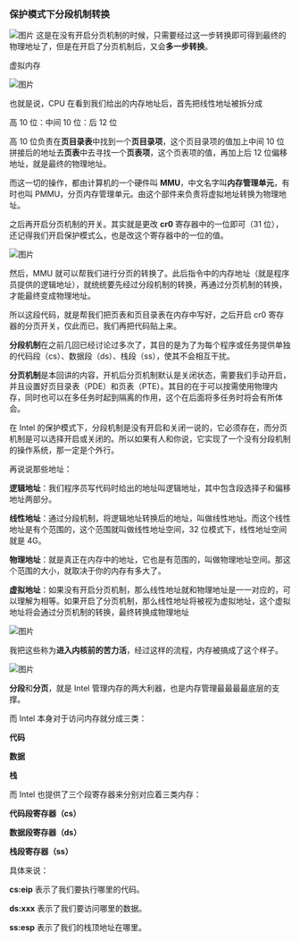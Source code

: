 

### 保护模式下分段机制转换

![图片](https://mmbiz.qpic.cn/mmbiz_png/GLeh42uInXSQzoHRAf3PqxWI3MhZhAdX2dAhd1eRCZtMnib7bibIJMth2KiaCMKQb9Iheib0l1asWZasZlB4qwZCxA/640?wx_fmt=png&tp=webp&wxfrom=5&wx_lazy=1&wx_co=1)	这是在没有开启分页机制的时候，只需要经过这一步转换即可得到最终的物理地址了，但是在开启了分页机制后，又会**多一步转换**。



虚拟内存

![图片](https://mmbiz.qpic.cn/mmbiz_png/GLeh42uInXSQzoHRAf3PqxWI3MhZhAdXMmaEo1mxwqQF8ibvKK8OzaA47z3JgDO6kKLffIoKmuDXqOHiaBtayw5g/640?wx_fmt=png&tp=webp&wxfrom=5&wx_lazy=1&wx_co=1)

 

也就是说，CPU 在看到我们给出的内存地址后，首先把线性地址被拆分成



高 10 位：中间 10 位：后 12 位



高 10 位负责在**页目录表**中找到一个**页目录项**，这个页目录项的值加上中间 10 位拼接后的地址去**页表**中去寻找一个**页表项**，这个页表项的值，再加上后 12 位偏移地址，就是最终的物理地址。

 

而这一切的操作，都由计算机的一个硬件叫 **MMU**，中文名字叫**内存管理单元**，有时也叫 PMMU，分页内存管理单元。由这个部件来负责将虚拟地址转换为物理地址。



之后再开启分页机制的开关。其实就是更改 **cr0** 寄存器中的一位即可（31 位），还记得我们开启保护模式么，也是改这个寄存器中的一位的值。

 

![图片](https://mmbiz.qpic.cn/mmbiz_png/GLeh42uInXSQzoHRAf3PqxWI3MhZhAdXKz6I57yxNmia3zvaEFqW3icAyoialasB4OxVnlkNKn6dgic8hXr05x66xA/640?wx_fmt=png&tp=webp&wxfrom=5&wx_lazy=1&wx_co=1)

 

然后，MMU 就可以帮我们进行分页的转换了。此后指令中的内存地址（就是程序员提供的逻辑地址），就统统要先经过分段机制的转换，再通过分页机制的转换，才能最终变成物理地址。

 

所以这段代码，就是帮我们把页表和页目录表在内存中写好，之后开启 cr0 寄存器的分页开关，仅此而已，我们再把代码贴上来。

**分段机制**在之前几回已经讨论过多次了，其目的是为了为每个程序或任务提供单独的代码段（cs）、数据段（ds）、栈段（ss），使其不会相互干扰。

 

**分页机制**是本回讲的内容，开机后分页机制默认是关闭状态，需要我们手动开启，并且设置好页目录表（PDE）和页表（PTE）。其目的在于可以按需使用物理内存，同时也可以在多任务时起到隔离的作用，这个在后面将多任务时将会有所体会。

 

在 Intel 的保护模式下，分段机制是没有开启和关闭一说的，它必须存在，而分页机制是可以选择开启或关闭的。所以如果有人和你说，它实现了一个没有分段机制的操作系统，那一定是个外行。

 

再说说那些地址：

 

**逻辑地址**：我们程序员写代码时给出的地址叫逻辑地址，其中包含段选择子和偏移地址两部分。

 

**线性地址**：通过分段机制，将逻辑地址转换后的地址，叫做线性地址。而这个线性地址是有个范围的，这个范围就叫做线性地址空间，32 位模式下，线性地址空间就是 4G。

 

**物理地址**：就是真正在内存中的地址，它也是有范围的，叫做物理地址空间。那这个范围的大小，就取决于你的内存有多大了。

 

**虚拟地址**：如果没有开启分页机制，那么线性地址就和物理地址是一一对应的，可以理解为相等。如果开启了分页机制，那么线性地址将被视为虚拟地址，这个虚拟地址将会通过分页机制的转换，最终转换成物理地址



![图片](https://mmbiz.qpic.cn/mmbiz_png/GLeh42uInXTKgeIUk0LzibxicZpkMjaibvPpeqVNqRxMB1Rl72zuqV2NHFTSow38RoQUEtj5pp6GdV9qTAP9ZdbVw/640?wx_fmt=png&tp=webp&wxfrom=5&wx_lazy=1&wx_co=1)



我把这些称为**进入内核前的苦力活**，经过这样的流程，内存被搞成了这个样子。

 

![图片](https://mmbiz.qpic.cn/mmbiz_png/GLeh42uInXTKgeIUk0LzibxicZpkMjaibvPLtdFhIBr7wlQnFRFQD4LO1o4h22ictTF3zkQZA917U7Obia8jszKian3g/640?wx_fmt=png&tp=webp&wxfrom=5&wx_lazy=1&wx_co=1)



**分段**和**分页**，就是 Intel 管理内存的两大利器，也是内存管理最最最最底层的支撑。



而 Intel 本身对于访问内存就分成三类：

**代码**

**数据**

**栈**



而 Intel 也提供了三个段寄存器来分别对应着三类内存：



**代码段寄存器（cs）**

**数据段寄存器（ds）**

**栈段寄存器（ss）**



具体来说：



**cs:eip** 表示了我们要执行哪里的代码。

**ds:xxx** 表示了我们要访问哪里的数据。

**ss:esp** 表示了我们的栈顶地址在哪里。





